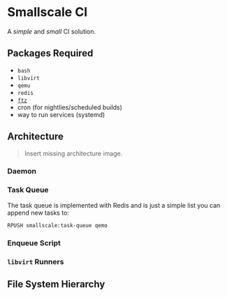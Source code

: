 # Smallscale CI

A *simple* and *small* CI solution.

## Packages Required

- `bash`
- `libvirt`
- `qemu`
- `redis`
- [`ftz`](https://github.com/MasterQ32/ftz)
- cron (for nightlies/scheduled builds)
- way to run services (systemd)

## Architecture

> Insert missing architecture image.

### Daemon


### Task Queue
The task queue is implemented with Redis and is just a simple list you can append new  tasks to:

```redis
RPUSH smallscale:task-queue qemo
```

### Enqueue Script

### `libvirt` Runners

## File System Hierarchy

